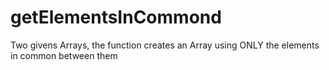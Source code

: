 # getElementsInCommond
Two givens Arrays, the function creates an Array using ONLY the elements in common between them

